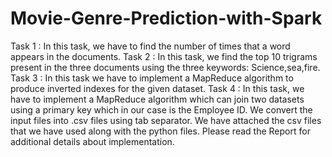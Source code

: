 # Movie-Genre-Prediction-with-Spark
Task 1 : In this task, we have to find the number of times that a word appears in the documents. 
Task 2 : In this task, we find the top 10 trigrams present in the three documents using the three keywords: Science,sea,fire.
Task 3 : In this task we have to implement a MapReduce algorithm to produce inverted indexes for the given dataset.
Task 4 : In this task, we have to implement a MapReduce algorithm which can join two datasets using a primary key which in our case is the Employee ID. We convert the input files into .csv files using tab separator. We have attached the csv files that we have used along with the python files.
Please read the Report for additional details about implementation.
